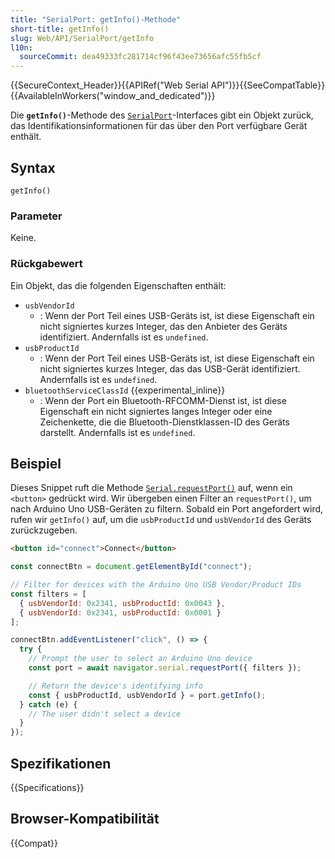 ```yaml
---
title: "SerialPort: getInfo()-Methode"
short-title: getInfo()
slug: Web/API/SerialPort/getInfo
l10n:
  sourceCommit: dea49333fc281714cf96f43ee73656afc55fb5cf
---
```


{{SecureContext_Header}}{{APIRef("Web Serial API")}}{{SeeCompatTable}}{{AvailableInWorkers("window_and_dedicated")}}

Die **`getInfo()`**-Methode des [`SerialPort`](/de/docs/Web/API/SerialPort)-Interfaces gibt ein Objekt zurück, das Identifikationsinformationen für das über den Port verfügbare Gerät enthält.

## Syntax

```js-nolint
getInfo()
```

### Parameter

Keine.

### Rückgabewert

Ein Objekt, das die folgenden Eigenschaften enthält:

- `usbVendorId`
  - : Wenn der Port Teil eines USB-Geräts ist, ist diese Eigenschaft ein nicht signiertes kurzes Integer, das den Anbieter des Geräts identifiziert. Andernfalls ist es `undefined`.
- `usbProductId`
  - : Wenn der Port Teil eines USB-Geräts ist, ist diese Eigenschaft ein nicht signiertes kurzes Integer, das das USB-Gerät identifiziert. Andernfalls ist es `undefined`.
- `bluetoothServiceClassId` {{experimental_inline}}
  - : Wenn der Port ein Bluetooth-RFCOMM-Dienst ist, ist diese Eigenschaft ein nicht signiertes langes Integer oder eine Zeichenkette, die die Bluetooth-Dienstklassen-ID des Geräts darstellt. Andernfalls ist es `undefined`.

## Beispiel

Dieses Snippet ruft die Methode [`Serial.requestPort()`](/de/docs/Web/API/Serial/requestPort) auf, wenn ein `<button>` gedrückt wird. Wir übergeben einen Filter an `requestPort()`, um nach Arduino Uno USB-Geräten zu filtern. Sobald ein Port angefordert wird, rufen wir `getInfo()` auf, um die `usbProductId` und `usbVendorId` des Geräts zurückzugeben.

```html
<button id="connect">Connect</button>
```

```js
const connectBtn = document.getElementById("connect");

// Filter for devices with the Arduino Uno USB Vendor/Product IDs
const filters = [
  { usbVendorId: 0x2341, usbProductId: 0x0043 },
  { usbVendorId: 0x2341, usbProductId: 0x0001 }
];

connectBtn.addEventListener("click", () => {
  try {
    // Prompt the user to select an Arduino Uno device
    const port = await navigator.serial.requestPort({ filters });

    // Return the device's identifying info
    const { usbProductId, usbVendorId } = port.getInfo();
  } catch (e) {
    // The user didn't select a device
  }
});
```

## Spezifikationen

{{Specifications}}

## Browser-Kompatibilität

{{Compat}}
